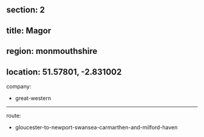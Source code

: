 section: 2
----
title: Magor
----
region: monmouthshire
----
location: 51.57801, -2.831002
----
company:
- great-western
----
route:
- gloucester-to-newport-swansea-carmarthen-and-milford-haven
